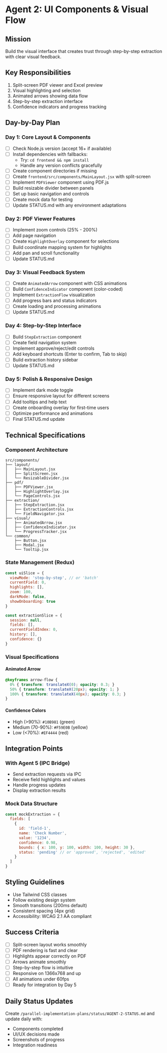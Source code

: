 # Agent 2: UI Components & Visual Flow

## Mission
Build the visual interface that creates trust through step-by-step extraction with clear visual feedback.

## Key Responsibilities
1. Split-screen PDF viewer and Excel preview
2. Visual highlighting and selection
3. Animated arrows showing data flow
4. Step-by-step extraction interface
5. Confidence indicators and progress tracking

## Day-by-Day Plan

### Day 1: Core Layout & Components
- [ ] Check Node.js version (accept 16+ if available)
- [ ] Install dependencies with fallbacks:
  - Try: `cd frontend && npm install`
  - Handle any version conflicts gracefully
- [ ] Create component directories if missing
- [ ] Create `frontend/src/components/MainLayout.jsx` with split-screen
- [ ] Implement `PDFViewer` component using PDF.js
- [ ] Build resizable divider between panels
- [ ] Set up basic navigation and controls
- [ ] Create mock data for testing
- [ ] Update STATUS.md with any environment adaptations

### Day 2: PDF Viewer Features
- [ ] Implement zoom controls (25% - 200%)
- [ ] Add page navigation
- [ ] Create `HighlightOverlay` component for selections
- [ ] Build coordinate mapping system for highlights
- [ ] Add pan and scroll functionality
- [ ] Update STATUS.md

### Day 3: Visual Feedback System
- [ ] Create `AnimatedArrow` component with CSS animations
- [ ] Build `ConfidenceIndicator` component (color-coded)
- [ ] Implement `ExtractionFlow` visualization
- [ ] Add progress bars and status indicators
- [ ] Create loading and processing animations
- [ ] Update STATUS.md

### Day 4: Step-by-Step Interface
- [ ] Build `StepExtraction` component
- [ ] Create field navigation system
- [ ] Implement approve/reject/edit controls
- [ ] Add keyboard shortcuts (Enter to confirm, Tab to skip)
- [ ] Build extraction history sidebar
- [ ] Update STATUS.md

### Day 5: Polish & Responsive Design
- [ ] Implement dark mode toggle
- [ ] Ensure responsive layout for different screens
- [ ] Add tooltips and help text
- [ ] Create onboarding overlay for first-time users
- [ ] Optimize performance and animations
- [ ] Final STATUS.md update

## Technical Specifications

### Component Architecture
```
src/components/
├── layout/
│   ├── MainLayout.jsx
│   ├── SplitScreen.jsx
│   └── ResizableDivider.jsx
├── pdf/
│   ├── PDFViewer.jsx
│   ├── HighlightOverlay.jsx
│   └── PageControls.jsx
├── extraction/
│   ├── StepExtraction.jsx
│   ├── ExtractionControls.jsx
│   └── FieldNavigator.jsx
├── visual/
│   ├── AnimatedArrow.jsx
│   ├── ConfidenceIndicator.jsx
│   └── ProgressTracker.jsx
└── common/
    ├── Button.jsx
    ├── Modal.jsx
    └── Tooltip.jsx
```

### State Management (Redux)
```javascript
const uiSlice = {
  viewMode: 'step-by-step', // or 'batch'
  currentField: 0,
  highlights: [],
  zoom: 100,
  darkMode: false,
  showOnboarding: true
}

const extractionSlice = {
  session: null,
  fields: [],
  currentFieldIndex: 0,
  history: [],
  confidence: {}
}
```

### Visual Specifications

#### Animated Arrow
```css
@keyframes arrow-flow {
  0% { transform: translateX(0); opacity: 0.3; }
  50% { transform: translateX(20px); opacity: 1; }
  100% { transform: translateX(40px); opacity: 0.3; }
}
```

#### Confidence Colors
- High (>90%): `#10B981` (green)
- Medium (70-90%): `#F59E0B` (yellow)  
- Low (<70%): `#EF4444` (red)

## Integration Points

### With Agent 5 (IPC Bridge)
- Send extraction requests via IPC
- Receive field highlights and values
- Handle progress updates
- Display extraction results

### Mock Data Structure
```javascript
const mockExtraction = {
  fields: [
    {
      id: 'field-1',
      name: 'Check Number',
      value: '1234',
      confidence: 0.98,
      bounds: { x: 100, y: 100, width: 100, height: 30 },
      status: 'pending' // or 'approved', 'rejected', 'edited'
    }
  ]
}
```

## Styling Guidelines
- Use Tailwind CSS classes
- Follow existing design system
- Smooth transitions (200ms default)
- Consistent spacing (4px grid)
- Accessibility: WCAG 2.1 AA compliant

## Success Criteria
- [ ] Split-screen layout works smoothly
- [ ] PDF rendering is fast and clear
- [ ] Highlights appear correctly on PDF
- [ ] Arrows animate smoothly
- [ ] Step-by-step flow is intuitive
- [ ] Responsive on 1366x768 and up
- [ ] All animations under 60fps
- [ ] Ready for integration by Day 5

## Daily Status Updates
Create `/parallel-implementation-plans/status/AGENT-2-STATUS.md` and update daily with:
- Components completed
- UI/UX decisions made
- Screenshots of progress
- Integration readiness
